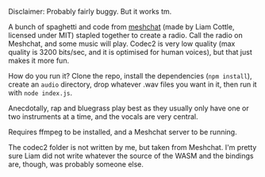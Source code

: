 Disclaimer: Probably fairly buggy. But it works tm.

A bunch of spaghetti and code from [meshchat](https://github.com/liamcottle/reticulum-meshchat) (made by Liam Cottle, licensed under MIT) stapled together to create a radio. Call the radio on Meshchat, and some music will play. Codec2 is very low quality (max quality is 3200 bits/sec, and it is optimised for human voices), but that just makes it more fun.

How do you run it? Clone the repo, install the dependencies (`npm install`), create an `audio` directory, drop whatever .wav files you want in it, then run it with `node index.js`.

Anecdotally, rap and bluegrass play best as they usually only have one or two instruments at a time, and the vocals are very central.

Requires ffmpeg to be installed, and a Meshchat server to be running.

The codec2 folder is not written by me, but taken from Meshchat. I'm pretty sure Liam did not write whatever the source of the WASM and the bindings are, though, was probably someone else.


